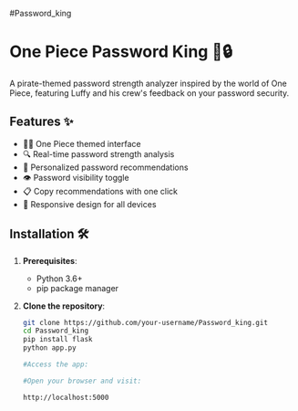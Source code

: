 #Password_king

# One Piece Password King 👑🔒

A pirate-themed password strength analyzer inspired by the world of One Piece, featuring Luffy and his crew's feedback on your password security.


## Features ✨

- 🏴‍☠️ One Piece themed interface
- 🔍 Real-time password strength analysis
- 💪 Personalized password recommendations
- 👁️ Password visibility toggle
- 📋 Copy recommendations with one click
- 📱 Responsive design for all devices

## Installation 🛠️


1. **Prerequisites**:
   - Python 3.6+
   - pip package manager

2. **Clone the repository**:
   ```bash
   git clone https://github.com/your-username/Password_king.git
   cd Password_king
   pip install flask
   python app.py
   
   #Access the app:
   
   #Open your browser and visit:
   
   http://localhost:5000

